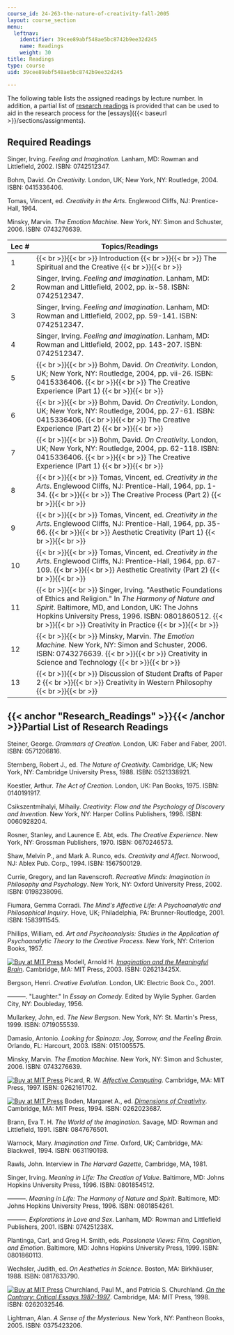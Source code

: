 ```yaml
---
course_id: 24-263-the-nature-of-creativity-fall-2005
layout: course_section
menu:
  leftnav:
    identifier: 39cee89abf548ae5bc8742b9ee32d245
    name: Readings
    weight: 30
title: Readings
type: course
uid: 39cee89abf548ae5bc8742b9ee32d245

---
```


The following table lists the assigned readings by lecture number. In addition, a partial list of [research readings](#Research_Readings) is provided that can be used to aid in the research process for the [essays]({{< baseurl >}}/sections/assignments).

Required Readings
-----------------

Singer, Irving. _Feeling and Imagination_. Lanham, MD: Rowman and Littlefield, 2002. ISBN: 0742512347.

Bohm, David. _On Creativity._ London, UK; New York, NY: Routledge, 2004. ISBN: 0415336406.

Tomas, Vincent, ed. _Creativity in the Arts_. Englewood Cliffs, NJ: Prentice-Hall, 1964.

Minsky, Marvin. _The Emotion Machine._ New York, NY: Simon and Schuster, 2006. ISBN: 0743276639.

| Lec # | Topics/Readings |
| --- | --- |
| 1 |  {{< br >}}{{< br >}} Introduction {{< br >}}{{< br >}} The Spiritual and the Creative {{< br >}}{{< br >}}  |
| 2 | Singer, Irving. _Feeling and Imagination_. Lanham, MD: Rowman and Littlefield, 2002, pp. ix-58. ISBN: 0742512347. |
| 3 | Singer, Irving. _Feeling and Imagination_. Lanham, MD: Rowman and Littlefield, 2002, pp. 59-141. ISBN: 0742512347. |
| 4 | Singer, Irving. _Feeling and Imagination_. Lanham, MD: Rowman and Littlefield, 2002, pp. 143-207. ISBN: 0742512347. |
| 5 |  {{< br >}}{{< br >}} Bohm, David. _On Creativity._ London, UK; New York, NY: Routledge, 2004, pp. vii-26. ISBN: 0415336406. {{< br >}}{{< br >}} The Creative Experience (Part 1) {{< br >}}{{< br >}}  |
| 6 |  {{< br >}}{{< br >}} Bohm, David. _On Creativity._ London, UK; New York, NY: Routledge, 2004, pp. 27-61. ISBN: 0415336406. {{< br >}}{{< br >}} The Creative Experience (Part 2) {{< br >}}{{< br >}}  |
| 7 |  {{< br >}}{{< br >}} Bohm, David. _On Creativity._ London, UK; New York, NY: Routledge, 2004, pp. 62-118. ISBN: 0415336406. {{< br >}}{{< br >}} The Creative Experience (Part 1) {{< br >}}{{< br >}}  |
| 8 |  {{< br >}}{{< br >}} Tomas, Vincent, ed. _Creativity in the Arts_. Englewood Cliffs, NJ: Prentice-Hall, 1964, pp. 1-34. {{< br >}}{{< br >}} The Creative Process (Part 2) {{< br >}}{{< br >}}  |
| 9 |  {{< br >}}{{< br >}} Tomas, Vincent, ed. _Creativity in the Arts_. Englewood Cliffs, NJ: Prentice-Hall, 1964, pp. 35-66. {{< br >}}{{< br >}} Aesthetic Creativity (Part 1) {{< br >}}{{< br >}}  |
| 10 |  {{< br >}}{{< br >}} Tomas, Vincent, ed. _Creativity in the Arts_. Englewood Cliffs, NJ: Prentice-Hall, 1964, pp. 67-109. {{< br >}}{{< br >}} Aesthetic Creativity (Part 2) {{< br >}}{{< br >}}  |
| 11 |  {{< br >}}{{< br >}} Singer, Irving. "Aesthetic Foundations of Ethics and Religion." In _The Harmony of Nature and Spirit_. Baltimore, MD, and London, UK: The Johns Hopkins University Press, 1996. ISBN: 0801860512. {{< br >}}{{< br >}} Creativity in Practice {{< br >}}{{< br >}}  |
| 12 |  {{< br >}}{{< br >}} Minsky, Marvin. _The Emotion Machine._ New York, NY: Simon and Schuster, 2006. ISBN: 0743276639. {{< br >}}{{< br >}} Creativity in Science and Technology {{< br >}}{{< br >}}  |
| 13 |  {{< br >}}{{< br >}} Discussion of Student Drafts of Paper 2 {{< br >}}{{< br >}} Creativity in Western Philosophy {{< br >}}{{< br >}}  

{{< anchor "Research_Readings" >}}{{< /anchor >}}Partial List of Research Readings
----------------------------------------------------------------------------------

Steiner, George. _Grammars of Creation_. London, UK: Faber and Faber, 2001. ISBN: 0571206816.

Sternberg, Robert J., ed. _The Nature of Creativity._ Cambridge, UK; New York, NY: Cambridge University Press, 1988. ISBN: 0521338921.

Koestler, Arthur. _The Act of Creation._ London, UK: Pan Books, 1975. ISBN: 0140191917.

Csikszentmihalyi, Mihaily. _Creativity: Flow and the Psychology of Discovery and Invention._ New York, NY: Harper Collins Publishers, 1996. ISBN: 0060928204.

Rosner, Stanley, and Laurence E. Abt, eds. _The Creative Experience_. New York, NY: Grossman Publishers, 1970. ISBN: 0670246573.

Shaw, Melvin P., and Mark A. Runco, eds. _Creativity and Affect_. Norwood, NJ: Ablex Pub. Corp., 1994. ISBN: 1567500129.

Currie, Gregory, and Ian Ravenscroft. _Recreative Minds: Imagination in Philosophy and Psychology_. New York, NY: Oxford University Press, 2002. ISBN: 0198238096.

Fiumara, Gemma Corradi. _The Mind's Affective Life: A Psychoanalytic and Philosophical Inquiry_. Hove, UK; Philadelphia, PA: Brunner-Routledge, 2001. ISBN: 1583911545.

Phillips, William, ed. _Art and Psychoanalysis: Studies in the Application of Psychoanalytic Theory to the Creative Process._ New York, NY: Criterion Books, 1957.

[![Buy at MIT Press](/images/mp_logo.gif)](https://mitpress.mit.edu/books/imagination-and-meaningful-brain) Modell, Arnold H. [_Imagination and the Meaningful Brain_](https://mitpress.mit.edu/books/imagination-and-meaningful-brain). Cambridge, MA: MIT Press, 2003. ISBN: 026213425X.

Bergson, Henri. _Creative Evolution_. London, UK: Electric Book Co., 2001.

———. "Laughter." In _Essay on Comedy._ Edited by Wylie Sypher. Garden City, NY: Doubleday, 1956.

Mullarkey, John, ed. _The New Bergson_. New York, NY: St. Martin's Press, 1999. ISBN: 0719055539.

Damasio, Antonio. _Looking for Spinoza: Joy, Sorrow, and the Feeling Brain_. Orlando, FL: Harcourt, 2003. ISBN: 0151005575.

Minsky, Marvin. _The Emotion Machine._ New York, NY: Simon and Schuster, 2006. ISBN: 0743276639.

[![Buy at MIT Press](/images/mp_logo.gif)](https://mitpress.mit.edu/books/affective-computing) Picard, R. W. [_Affective Computing_](https://mitpress.mit.edu/books/affective-computing). Cambridge, MA: MIT Press, 1997. ISBN: 0262161702.

[![Buy at MIT Press](/images/mp_logo.gif)](https://mitpress.mit.edu/books/dimensions-creativity) Boden, Margaret A., ed. [_Dimensions of Creativity_](https://mitpress.mit.edu/books/dimensions-creativity). Cambridge, MA: MIT Press, 1994. ISBN: 0262023687.

Brann, Eva T. H. _The World of the Imagination_. Savage, MD: Rowman and Littlefield, 1991. ISBN: 0847676501.

Warnock, Mary. _Imagination and Time_. Oxford, UK; Cambridge, MA: Blackwell, 1994. ISBN: 0631190198.

Rawls, John. Interview in _The Harvard Gazette_, Cambridge, MA, 1981.

Singer, Irving. _Meaning in Life: The Creation of Value_. Baltimore, MD: Johns Hopkins University Press, 1996. ISBN: 0801854512.

———. _Meaning in Life: The Harmony of Nature and Spirit_. Baltimore, MD: Johns Hopkins University Press, 1996. ISBN: 0801854261.

———. _Explorations in Love and Sex_. Lanham, MD: Rowman and Littlefield Publishers, 2001. ISBN: 074251238X.

Plantinga, Carl, and Greg H. Smith, eds. _Passionate Views: Film, Cognition, and Emotion._ Baltimore, MD: Johns Hopkins University Press, 1999. ISBN: 0801860113.

Wechsler, Judith, ed. _On Aesthetics in Science_. Boston, MA: Birkhäuser, 1988. ISBN: 0817633790.

[![Buy at MIT Press](/images/mp_logo.gif)](https://mitpress.mit.edu/books/contrary) Churchland, Paul M., and Patricia S. Churchland. [_On the Contrary: Critical Essays 1987-1997_](https://mitpress.mit.edu/books/contrary). Cambridge, MA: MIT Press, 1998. ISBN: 0262032546.

Lightman, Alan. _A Sense of the Mysterious._ New York, NY: Pantheon Books, 2005. ISBN: 0375423206.
